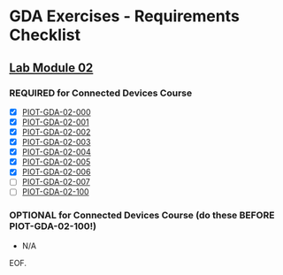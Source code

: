 # GDA Exercises - Requirements Checklist

## [Lab Module 02](https://github.com/orgs/programming-the-iot/projects/1#column-9974938)

### REQUIRED for Connected Devices Course

- [x] [PIOT-GDA-02-000](https://github.com/programming-the-iot/book-exercise-tasks/issues/39)
- [x] [PIOT-GDA-02-001](https://github.com/programming-the-iot/book-exercise-tasks/issues/49)
- [x] [PIOT-GDA-02-002](https://github.com/programming-the-iot/book-exercise-tasks/issues/48)
- [x] [PIOT-GDA-02-003](https://github.com/programming-the-iot/book-exercise-tasks/issues/45)
- [x] [PIOT-GDA-02-004](https://github.com/programming-the-iot/book-exercise-tasks/issues/69)
- [x] [PIOT-GDA-02-005](https://github.com/programming-the-iot/book-exercise-tasks/issues/47)
- [x] [PIOT-GDA-02-006](https://github.com/programming-the-iot/book-exercise-tasks/issues/46)
- [ ] [PIOT-GDA-02-007](https://github.com/programming-the-iot/book-exercise-tasks/issues/44)
- [ ] [PIOT-GDA-02-100](https://github.com/programming-the-iot/book-exercise-tasks/issues/37)

### OPTIONAL for Connected Devices Course (do these BEFORE PIOT-GDA-02-100!)

- N/A

EOF.
